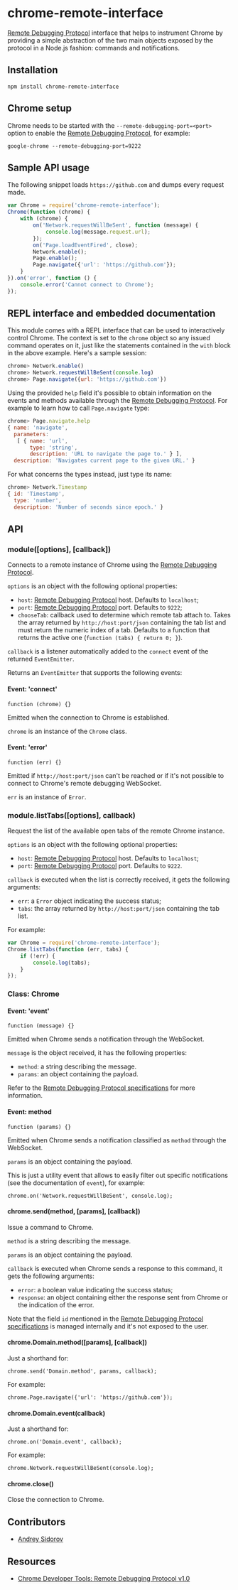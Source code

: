 chrome-remote-interface
=======================

[Remote Debugging Protocol][1] interface that helps to instrument Chrome by
providing a simple abstraction of the two main objects exposed by the protocol
in a Node.js fashion: commands and notifications.

Installation
------------

    npm install chrome-remote-interface

Chrome setup
------------

Chrome needs to be started with the `--remote-debugging-port=<port>` option to
enable the [Remote Debugging Protocol][1], for example:

    google-chrome --remote-debugging-port=9222

Sample API usage
----------------

The following snippet loads `https://github.com` and dumps every request made.

```javascript
var Chrome = require('chrome-remote-interface');
Chrome(function (chrome) {
    with (chrome) {
        on('Network.requestWillBeSent', function (message) {
            console.log(message.request.url);
        });
        on('Page.loadEventFired', close);
        Network.enable();
        Page.enable();
        Page.navigate({'url': 'https://github.com'});
    }
}).on('error', function () {
    console.error('Cannot connect to Chrome');
});
```

REPL interface and embedded documentation
-----------------------------------------

This module comes with a REPL interface that can be used to interactively
control Chrome. The context is set to the `chrome` object so any issued command
operates on it, just like the statements contained in the `with` block in the
above example. Here's a sample session:

```javascript
chrome> Network.enable()
chrome> Network.requestWillBeSent(console.log)
chrome> Page.navigate({url: 'https://github.com'})
```

Using the provided `help` field it's possible to obtain information on the
events and methods available through the [Remote Debugging Protocol][1]. For
example to learn how to call `Page.navigate` type:

```javascript
chrome> Page.navigate.help
{ name: 'navigate',
  parameters:
   [ { name: 'url',
       type: 'string',
       description: 'URL to navigate the page to.' } ],
  description: 'Navigates current page to the given URL.' }
```

For what concerns the types instead, just type its name:

```javascript
chrome> Network.Timestamp
{ id: 'Timestamp',
  type: 'number',
  description: 'Number of seconds since epoch.' }
```

API
---

### module([options], [callback])

Connects to a remote instance of Chrome using the [Remote Debugging
Protocol][1].

`options` is an object with the following optional properties:

- `host`: [Remote Debugging Protocol][1] host. Defaults to `localhost`;
- `port`: [Remote Debugging Protocol][1] port. Defaults to `9222`;
- `chooseTab`: callback used to determine which remote tab attach to. Takes the
  array returned by `http://host:port/json` containing the tab list and must
  return the numeric index of a tab. Defaults to a function that returns the
  active one (`function (tabs) { return 0; }`).

`callback` is a listener automatically added to the `connect` event of the
returned `EventEmitter`.

Returns an `EventEmitter` that supports the following events:

#### Event: 'connect'

    function (chrome) {}

Emitted when the connection to Chrome is established.

`chrome` is an instance of the `Chrome` class.

#### Event: 'error'

    function (err) {}

Emitted if `http://host:port/json` can't be reached or if it's not possible to
connect to Chrome's remote debugging WebSocket.

`err` is an instance of `Error`.

### module.listTabs([options], callback)

Request the list of the available open tabs of the remote Chrome instance.

`options` is an object with the following optional properties:

- `host`: [Remote Debugging Protocol][1] host. Defaults to `localhost`;
- `port`: [Remote Debugging Protocol][1] port. Defaults to `9222`.

`callback` is executed when the list is correctly received, it gets the
following arguments:

- `err`: a `Error` object indicating the success status;
- `tabs`: the array returned by `http://host:port/json` containing the tab list.

For example:

```javascript
var Chrome = require('chrome-remote-interface');
Chrome.listTabs(function (err, tabs) {
    if (!err) {
        console.log(tabs);
    }
});
```

### Class: Chrome

#### Event: 'event'

    function (message) {}

Emitted when Chrome sends a notification through the WebSocket.

`message` is the object received, it has the following properties:

- `method`: a string describing the message.
- `params`: an object containing the payload.

Refer to the [Remote Debugging Protocol specifications][1] for more information.

#### Event: method

    function (params) {}

Emitted when Chrome sends a notification classified as `method` through the
WebSocket.

`params` is an object containing the payload.

This is just a utility event that allows to easily filter out specific
notifications (see the documentation of `event`), for example:

    chrome.on('Network.requestWillBeSent', console.log);

#### chrome.send(method, [params], [callback])

Issue a command to Chrome.

`method` is a string describing the message.

`params` is an object containing the payload.

`callback` is executed when Chrome sends a response to this command, it gets the
following arguments:

- `error`: a boolean value indicating the success status;
- `response`: an object containing either the response sent from Chrome or the
  indication of the error.

Note that the field `id` mentioned in the [Remote Debugging Protocol
specifications][1] is managed internally and it's not exposed to the user.

#### chrome.Domain.method([params], [callback])

Just a shorthand for:

    chrome.send('Domain.method', params, callback);

For example:

    chrome.Page.navigate({'url': 'https://github.com'});

#### chrome.Domain.event(callback)

Just a shorthand for:

    chrome.on('Domain.event', callback);

For example:

    chrome.Network.requestWillBeSent(console.log);

#### chrome.close()

Close the connection to Chrome.

Contributors
------------

* [Andrey Sidorov](https://github.com/sidorares)

Resources
---------

- [Chrome Developer Tools: Remote Debugging Protocol v1.0][1]

[1]: https://developers.google.com/chrome-developer-tools/docs/protocol/1.0/
